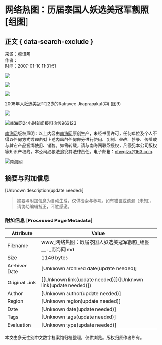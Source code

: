 # 网络热图：历届泰国人妖选美冠军靓照\[组图\]

## 正文 { data-search-exclude }


来源：腾讯网  
作者：  
时间：2007-01-10 11:31:51   

![](http://www.hinews.cn/pic/0/15/80/89/15808921_882584.jpg)

![](http://www.hinews.cn/pic/0/13/75/76/13757635_748012.png)

![](http://www.hinews.cn/pic/0/10/05/94/10059430_998334.jpg)

2006年人妖选美冠军22岁的Ratravee Jiraprapakul(中) (图9)

![](http://www.hinews.cn/news/images/d_shix.jpg)

![南海网24小时新闻报料热线966123](http://www.hinews.cn/news/images/96613-1.jpg)

[南海网](http://www.hinews.cn/)版权声明：以上内容由[南海网](http://www.hinews.cn/)原创生产，未经书面许可，任何单位及个人不得以任何方式或理由对上述内容的任何部分进行使用、复制、修改、抄录、传播或与其它产品捆绑使用、销售。如需转载，请与南海网联系授权，凡侵犯本公司版权等知识产权的，本公司必依法追究其法律责任。电子邮箱：nhwglzx@163.com. 

![南海网](https://www.hinews.cn/news/images/d_xux.jpg)
<!-- tcd_original_link http://www.hinews.cn/news/system/2007/01/10/010066463_04.shtml -->


## 摘要与附加信息

<!-- tcd_abstract -->
[Unknown description(update needed)]
<!-- tcd_abstract_end -->

> 摘要与附加信息为自动生成，仅供检索与参考。如有错误或遗漏（未知），请协助编辑指正，不胜感激。

### 附加信息 [Processed Page Metadata]

| Attribute       | Value                                  |
|-----------------|----------------------------------------|
| Filename        | www_网络热图：历届泰国人妖选美冠军靓照_组图__-_南海网.md                             |
| Size            | 1146 bytes                           |
| Archived Date   | [Unknown archived date(update needed)]                             |
| Original Link   | [[Unknown link(update needed)]]([Unknown link(update needed)])                       |
| Author          | [Unknown author(update needed)]                               |
| Region          | [Unknown region(update needed)]                               |
| Date            | [Unknown date(update needed)]                                 |
| Tags            | [Unknown tags(update needed)]                                 |
| Evaluation            | [Unknown type(update needed)]                                 |
<!-- tcd_table_end -->

本文由多元性别中文数字档案馆归档整理，仅供浏览。版权归原作者所有。
